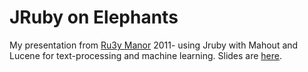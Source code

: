 # JRuby on Elephants #
My presentation from [Ru3y Manor](http://rubymanor.org/3/) 2011- using Jruby with Mahout and Lucene for text-processing and machine learning. Slides are [here](http://jruby-on-elephants.heroku.com).
